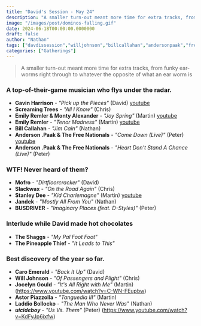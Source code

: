 ```yaml
---
title: "David's Session - May 24"
description: "A smaller turn-out meant more time for extra tracks, from funky ear-worms right through to whatever the opposite of what an ear worm is."
image: "/images/post/dominos-falling.gif"
date: 2024-06-18T00:00:00.0000000
draft: false
author: "Nathan"
tags: ["davdissession","willjohnson","billcallahan","andersonpaak","freenationals","gavinharrison","astorpiazzolla","mofro","jandek","slackwax","busdriver","stanleydee","emilyremler","caroemerald","$uicideboy$","jocelyngould","screamingtrees","laddiobollocko","emilyremlerandmontyalexander","youtube"]
categories: ["Gatherings"]
---
```

> A smaller turn-out meant more time for extra tracks, from funky ear-worms right through to whatever the opposite of what an ear worm is

### A top-of-their-game musician who flys under the radar.
- **Gavin Harrison** - _"Pick up the Pieces"_ (David) [youtube](https://www.youtube.com/watch?v=HHoHT3UEJyE)
- **Screaming Trees** - _"All I Know"_ (Chris)
- **Emily Remler & Monty Alexander** - _"Joy Spring"_ (Martin) [youtube](https://www.youtube.com/watch?v=Am6P78jDTUw)
- **Emily Remler** - _"Tenor Madness"_ (Martin) [youtube](https://www.youtube.com/watch?v=wJYqqA1U0mc)
- **Bill Callahan** - _"Jim Cain"_ (Nathan)
- **Anderson .Paak & The Free Nationals** - _"Come Down (Live)"_ (Peter) [youtube](https://www.youtube.com/watch?v=ferZnZ0_rSM)
- **Anderson .Paak & The Free Nationals** - _"Heart Don't Stand A Chance (Live)"_ (Peter)
### WTF! Never heard of them?
- **Mofro** - _"Dirtfloorcracker"_ (David)
- **Slackwax** - _"On the Road Again"_ (Chris)
- **Stanley Dee** - _"Kid Charlemagne"_ (Martin) [youtube](https://www.youtube.com/watch?v=oy5HTlkg7Lc)
- **Jandek** - _"Mostly All From You"_ (Nathan)
- **BUSDRIVER** - _"Imaginary Places (feat. D-Styles)"_ (Peter)
### Interlude while David made hot chocolates
- **The Shaggs** - _"My Pal Foot Foot"_
- **The Pineapple Thief** - _"It Leads to This"_
### Best discovery of the year so far.
- **Caro Emerald** - _"Back It Up"_ (David)
- **Will Johnson** - _"Of Passengers and Plight"_ (Chris)
- **Jocelyn Gould** - _"It's All Right with Me"_ (Martin) (https://www.youtube.com/watch?v=C-WN-FEupbw)
- **Astor Piazzolla** - _"Tanguedia III"_ (Martin)
- **Laddio Bollocko** - _"The Man Who Never Was"_ (Nathan)
- **$uicideboy$** - _"Us Vs. Them"_ (Peter) (https://www.youtube.com/watch?v=KdFyJp6ixfw)